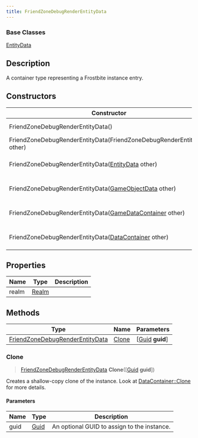 ```yaml
---
title: FriendZoneDebugRenderEntityData
---
```

### Base Classes

[EntityData](/vext/ref/fb/entitydata/)

## Description

A container type representing a Frostbite instance entry.

## Constructors

| Constructor                                                                                | Description                                                                                                                                           |
| ------------------------------------------------------------------------------------------ | ----------------------------------------------------------------------------------------------------------------------------------------------------- |
| FriendZoneDebugRenderEntityData()                                                          | Create a new instance of this container type.                                                                                                         |
| FriendZoneDebugRenderEntityData(FriendZoneDebugRenderEntityData other)                     | Create a reference copy of an instance of the same type.                                                                                              |
| FriendZoneDebugRenderEntityData([EntityData](/vext/ref/fb/entitydata/) other)                            | Upcast an instance of type [EntityData](/vext/ref/fb/entitydata/) to [FriendZoneDebugRenderEntityData](/vext/ref/fb/friendzonedebugrenderentitydata/).                            |
| FriendZoneDebugRenderEntityData([GameObjectData](/vext/ref/fb/gameobjectdata/) other)                    | Upcast an instance of type [GameObjectData](/vext/ref/fb/gameobjectdata/) to [FriendZoneDebugRenderEntityData](/vext/ref/fb/friendzonedebugrenderentitydata/).                    |
| FriendZoneDebugRenderEntityData([GameDataContainer](/vext/ref/fb/gamedatacontainer/) other)              | Upcast an instance of type [GameDataContainer](/vext/ref/fb/gamedatacontainer/) to [FriendZoneDebugRenderEntityData](/vext/ref/fb/friendzonedebugrenderentitydata/).              |
| FriendZoneDebugRenderEntityData([DataContainer](/vext/ref/shared/class/datacontainer) other) | Upcast an instance of type [DataContainer](/vext/ref/shared/class/datacontainer) to [FriendZoneDebugRenderEntityData](/vext/ref/fb/friendzonedebugrenderentitydata/). |

## Properties

| Name  | Type           | Description |
| ----- | -------------- | ----------- |
| realm | [Realm](/vext/ref/fb/realm/) |             |

## Methods

| Type                                                               | Name            | Parameters                                     |
| ------------------------------------------------------------------ | --------------- | ---------------------------------------------- |
| [FriendZoneDebugRenderEntityData](/vext/ref/fb/friendzonedebugrenderentitydata/) | [Clone](#clone) | \[[Guid](/vext/ref/shared/class/guid) **guid**\] |

### Clone

> [FriendZoneDebugRenderEntityData](/vext/ref/fb/friendzonedebugrenderentitydata/) **Clone**(\[[Guid](/vext/ref/shared/class/guid) **guid**\])

Creates a shallow-copy clone of the instance. Look at [DataContainer::Clone](/vext/ref/shared/class/datacontainer#clone) for more details.

#### Parameters

| Name | Type         | Description                                 |
| ---- | ------------ | ------------------------------------------- |
| guid | [Guid](/vext/ref/shared/class/guid/) | An optional GUID to assign to the instance. |
